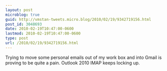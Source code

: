 ```yaml
---
layout: post
microblog: true
guid: http://vmstan-tweets.micro.blog/2010/02/19/9342719156.html
post_id: 3048693
date: 2010-02-19T10:47:00-0600
lastmod: 2010-02-19T10:47:00-0600
type: post
url: /2010/02/19/9342719156.html
---
```

Trying to move some personal emails out of my work box and into Gmail is proving to be quite a pain. Outlook 2010 IMAP keeps locking up.
